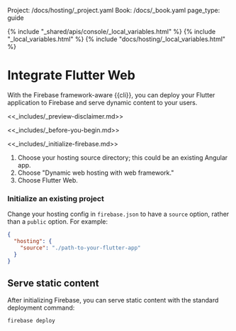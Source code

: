 Project: /docs/hosting/_project.yaml
Book: /docs/_book.yaml
page_type: guide

{% include "_shared/apis/console/_local_variables.html" %}
{% include "_local_variables.html" %}
{% include "docs/hosting/_local_variables.html" %}

<link rel="stylesheet" type="text/css" href="/styles/docs.css" />

# Integrate Flutter Web

With the Firebase framework-aware {{cli}}, you can deploy your Flutter application
to Firebase and serve dynamic content to your users.

<<_includes/_preview-disclaimer.md>>

<<_includes/_before-you-begin.md>>

<<_includes/_initialize-firebase.md>>

1. Choose your hosting source directory; this could be an existing Angular app.
1. Choose "Dynamic web hosting with web framework."
1. Choose Flutter Web.

### Initialize an existing project

Change your hosting config in `firebase.json` to have a `source` option, rather
than a `public` option. For example:

```json
{
  "hosting": {
    "source": "./path-to-your-flutter-app"
  }
}
```

## Serve static content

After initializing Firebase, you can serve static content with the standard
deployment command:

```shell
firebase deploy
```
